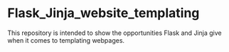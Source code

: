 # Flask_Jinja_website_templating
This repository is intended to show the opportunities Flask and Jinja give when it comes to templating webpages.
